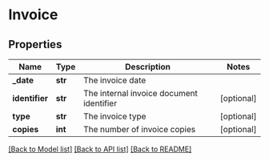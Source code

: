 # Invoice

## Properties
Name | Type | Description | Notes
------------ | ------------- | ------------- | -------------
**_date** | **str** | The invoice date | 
**identifier** | **str** | The internal invoice document identifier | [optional] 
**type** | **str** | The invoice type | [optional] 
**copies** | **int** | The number of invoice copies | [optional] 

[[Back to Model list]](../README.md#documentation-for-models) [[Back to API list]](../README.md#documentation-for-api-endpoints) [[Back to README]](../README.md)


